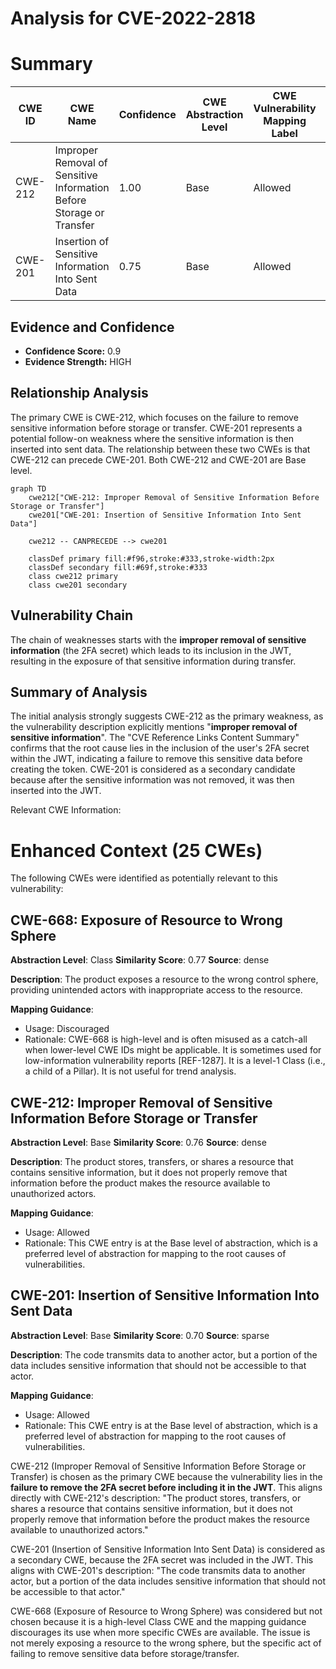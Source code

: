 # Analysis for CVE-2022-2818

# Summary
| CWE ID | CWE Name | Confidence | CWE Abstraction Level | CWE Vulnerability Mapping Label | CWE-Vulnerability Mapping Notes |
|---|---|---|---|---|---|
| CWE-212 | Improper Removal of Sensitive Information Before Storage or Transfer | 1.00 | Base | Allowed | Primary CWE |
| CWE-201 | Insertion of Sensitive Information Into Sent Data | 0.75 | Base | Allowed | Secondary Candidate |

## Evidence and Confidence

*   **Confidence Score:** 0.9
*   **Evidence Strength:** HIGH

## Relationship Analysis
The primary CWE is CWE-212, which focuses on the failure to remove sensitive information before storage or transfer. CWE-201 represents a potential follow-on weakness where the sensitive information is then inserted into sent data. The relationship between these two CWEs is that CWE-212 can precede CWE-201. Both CWE-212 and CWE-201 are Base level.

```mermaid
graph TD
    cwe212["CWE-212: Improper Removal of Sensitive Information Before Storage or Transfer"]
    cwe201["CWE-201: Insertion of Sensitive Information Into Sent Data"]

    cwe212 -- CANPRECEDE --> cwe201

    classDef primary fill:#f96,stroke:#333,stroke-width:2px
    classDef secondary fill:#69f,stroke:#333
    class cwe212 primary
    class cwe201 secondary
```

## Vulnerability Chain
The chain of weaknesses starts with the **improper removal of sensitive information** (the 2FA secret) which leads to its inclusion in the JWT, resulting in the exposure of that sensitive information during transfer.

## Summary of Analysis
The initial analysis strongly suggests CWE-212 as the primary weakness, as the vulnerability description explicitly mentions "**improper removal of sensitive information**". The "CVE Reference Links Content Summary" confirms that the root cause lies in the inclusion of the user's 2FA secret within the JWT, indicating a failure to remove this sensitive data before creating the token.
CWE-201 is considered as a secondary candidate because after the sensitive information was not removed, it was then inserted into the JWT.

Relevant CWE Information:

# Enhanced Context (25 CWEs)
The following CWEs were identified as potentially relevant to this vulnerability:

## CWE-668: Exposure of Resource to Wrong Sphere
**Abstraction Level**: Class
**Similarity Score**: 0.77
**Source**: dense

**Description**:
The product exposes a resource to the wrong control sphere, providing unintended actors with inappropriate access to the resource.

**Mapping Guidance**:
- Usage: Discouraged
- Rationale: CWE-668 is high-level and is often misused as a catch-all when lower-level CWE IDs might be applicable. It is sometimes used for low-information vulnerability reports [REF-1287]. It is a level-1 Class (i.e., a child of a Pillar). It is not useful for trend analysis.

## CWE-212: Improper Removal of Sensitive Information Before Storage or Transfer
**Abstraction Level**: Base
**Similarity Score**: 0.76
**Source**: dense

**Description**:
The product stores, transfers, or shares a resource that contains sensitive information, but it does not properly remove that information before the product makes the resource available to unauthorized actors.

**Mapping Guidance**:
- Usage: Allowed
- Rationale: This CWE entry is at the Base level of abstraction, which is a preferred level of abstraction for mapping to the root causes of vulnerabilities.

## CWE-201: Insertion of Sensitive Information Into Sent Data
**Abstraction Level**: Base
**Similarity Score**: 0.70
**Source**: sparse

**Description**:
The code transmits data to another actor, but a portion of the data includes sensitive information that should not be accessible to that actor.

**Mapping Guidance**:
- Usage: Allowed
- Rationale: This CWE entry is at the Base level of abstraction, which is a preferred level of abstraction for mapping to the root causes of vulnerabilities.

CWE-212 (Improper Removal of Sensitive Information Before Storage or Transfer) is chosen as the primary CWE because the vulnerability lies in the **failure to remove the 2FA secret before including it in the JWT**. This aligns directly with CWE-212's description: "The product stores, transfers, or shares a resource that contains sensitive information, but it does not properly remove that information before the product makes the resource available to unauthorized actors."

CWE-201 (Insertion of Sensitive Information Into Sent Data) is considered as a secondary CWE, because the 2FA secret was included in the JWT. This aligns with CWE-201's description: "The code transmits data to another actor, but a portion of the data includes sensitive information that should not be accessible to that actor."

CWE-668 (Exposure of Resource to Wrong Sphere) was considered but not chosen because it is a high-level Class CWE and the mapping guidance discourages its use when more specific CWEs are available. The issue is not merely exposing a resource to the wrong sphere, but the specific act of failing to remove sensitive data before storage/transfer.